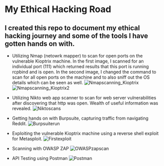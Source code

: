 <h1>My Ethical Hacking Road</h1>

<h2>I created this repo to document my ethical hacking journey and some of the tools I have gotten hands on with.</h2>

- Utilizing Nmap (netowrk mapper) to scan for open ports on the vulnerable Kioptrix machine. In the first image, I scanned for an individual port (111) which returned results that this port is running rcpbind and is open. In the second image, I changed the command to scan for all open ports on the machine and to also sniff out the OS details which can be seen as well.
![Nmapscanning_Kioptrix](https://github.com/chryber/Eth-Hacking/assets/121698544/54a08565-97a7-4aae-9480-add9e0111891)
![Nmapscanning_Kioptrix2](https://github.com/chryber/Eth-Hacking/assets/121698544/6aef606e-c4dd-4692-8a3e-e7c6b5471367)

- Utilizing Nikto web app scanner to scan for web server vulnerabilities after discovering that http was open. Wealth of useful information was revealed.
![Niktoscans](https://github.com/chryber/Eth-Hacking/assets/121698544/f25d5f0f-bb31-4826-9e38-f619a9a06c7c)

- Getting hands on with Burpsuite, capturing traffic from navigating Reddit.
![Burpsuiterun](https://github.com/chryber/Eth-Hacking/assets/121698544/5e8c7be4-8f24-48b2-a6c8-f313560d890e)

- Exploiting the vulnerable Kioptrix machine using a reverse shell exploit for Metasploit.
![Firstexploit](https://github.com/chryber/Eth-Hacking/assets/121698544/76de025a-7f98-4a76-aa05-0c334bf7611e)

- Scanning with OWASP ZAP
![OWASPzapscan](https://github.com/chryber/Eth-Hacking/assets/121698544/9c7d91f5-63e7-4e14-9c9c-1f1ee1d84b2e)

- API Testing using Postman
![Postman](https://github.com/chryber/Eth-Hacking/assets/121698544/cc2b0821-e764-4edd-87ab-ca55ec7185cc)
